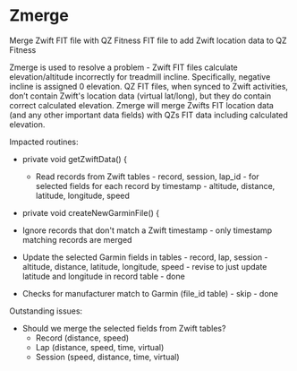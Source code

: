 # Zmerge
Merge Zwift FIT file with QZ Fitness FIT file to add Zwift location data to QZ Fitness

Zmerge is used to resolve a problem - Zwift FIT files calculate elevation/altitude incorrectly for treadmill incline. Specifically, negative incline is assigned 0 elevation. QZ FIT files, when synced to Zwift activities, don’t contain Zwift's location data (virtual lat/long), but they do contain correct calculated elevation. Zmerge will merge Zwifts FIT location data (and any other important data fields) with QZs FIT data including calculated elevation.

Impacted routines:

- private void getZwiftData() {     
  - Read records from Zwift tables - record, session, lap_id - for selected fields for each record by timestamp - altitude, distance, latitude, longitude, speed
  
- private void createNewGarminFile() {
 - Ignore records that don't match a Zwift timestamp - only timestamp matching records are merged
 - Update the selected Garmin fields in tables - record, lap, session - altitude, distance, latitude, longitude, speed - revise to just update latitude and longitude in record table - done
  - Checks for manufacturer match to Garmin (file_id table) - skip - done
  
Outstanding issues:

- Should we merge the selected fields from Zwift tables?
  - Record (distance, speed)
  - Lap (distance, speed, time, virtual)
  - Session (speed, distance, time, virtual)
